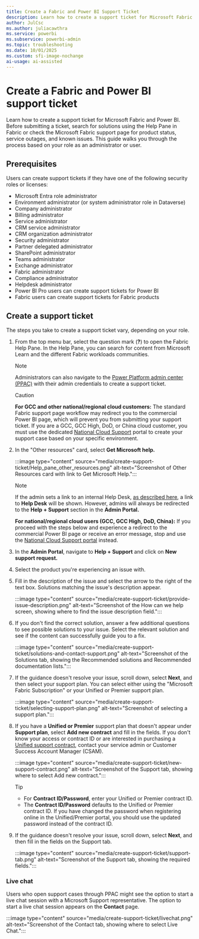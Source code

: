 ```yaml
---
title: Create a Fabric and Power BI Support Ticket
description: Learn how to create a support ticket for Microsoft Fabric and Power BI based on your role. Includes steps for administrators and users to submit support requests.
author: JulCsc
ms.author: juliacawthra
ms.service: powerbi
ms.subservice: powerbi-admin
ms.topic: troubleshooting 
ms.date: 10/01/2025
ms.custom: sfi-image-nochange
ai-usage: ai-assisted
---
```


# Create a Fabric and Power BI support ticket

Learn how to create a support ticket for Microsoft Fabric and Power BI. Before submitting a ticket, search for solutions using the Help Pane in Fabric or check the Microsoft Fabric support page for product status, service outages, and known issues. This guide walks you through the process based on your role as an administrator or user.

## Prerequisites

Users can create support tickets if they have one of the following security roles or licenses:

- Microsoft Entra role administrator
- Environment administrator (or system administrator role in Dataverse)
- Company administrator
- Billing administrator
- Service administrator
- CRM service administrator
- CRM organization administrator
- Security administrator
- Partner delegated administrator
- SharePoint administrator
- Teams administrator
- Exchange administrator
- Fabric administrator
- Compliance administrator
- Helpdesk administrator
- Power BI Pro users can create support tickets for Power BI
- Fabric users can create support tickets for Fabric products

## Create a support ticket

The steps you take to create a support ticket vary, depending on your role.

1. From the top menu bar, select the question mark (**?**) to open the Fabric Help Pane. In the Help Pane, you can search for content from Microsoft Learn and the different Fabric workloads communities.

   > [!NOTE]
   > Administrators can also navigate to the [Power Platform admin center (PPAC)](https://admin.powerplatform.microsoft.com/) with their admin credentials to create a support ticket.

   > [!CAUTION]
   > **For GCC and other national/regional cloud customers:** The standard Fabric support page workflow may redirect you to the commercial Power BI page, which will prevent you from submitting your support ticket. If you are a GCC, GCC High, DoD, or China cloud customer, you must use the dedicated [National Cloud Support](https://www.microsoft.com/en-us/power-platform/products/power-bi/clouds#Support) portal to create your support case based on your specific environment.

1. In the "Other resources" card, select **Get Microsoft help.**

      :::image type="content" source="media/create-support-ticket/Help_pane_other_resources.png" alt-text="Screenshot of Other Resources card with link to Get Microsoft Help.":::

      > [!NOTE]
   > If the admin sets a link to an internal Help Desk, [as described here](/fabric/admin/service-admin-portal-help-support), a link to **Help Desk** will be shown. However, admins will always be redirected to the **Help + Support** section in the **Admin Portal.**
   >
   > **For national/regional cloud users (GCC, GCC High, DoD, China):** If you proceed with the steps below and experience a redirect to the commercial Power BI page or receive an error message, stop and use the [National Cloud Support portal](https://www.microsoft.com/en-us/power-platform/products/power-bi/clouds#Support) instead.

1. In the **Admin Portal**, navigate to **Help + Support** and click on **New support request.**
1. Select the product you're experiencing an issue with.
1. Fill in the description of the issue and select the arrow to the right of the text box. Solutions matching the issue's description appear.

   :::image type="content" source="media/create-support-ticket/provide-issue-description.png" alt-text="Screenshot of the How can we help screen, showing where to find the issue description field.":::

1. If you don't find the correct solution, answer a few additional questions to see possible solutions to your issue. Select the relevant solution and see if the content can successfully guide you to a fix.

   :::image type="content" source="media/create-support-ticket/solutions-and-contact-support.png" alt-text="Screenshot of the Solutions tab, showing the Recommended solutions and Recommended documentation lists.":::

1. If the guidance doesn't resolve your issue, scroll down, select **Next**, and then select your support plan. You can select either using the "Microsoft Fabric Subscription" or your Unified or Premier support plan.

   :::image type="content" source="media/create-support-ticket/selecting-support-plan.png" alt-text="Screenshot of selecting a support plan.":::

1. If you have a **Unified or Premier** support plan that doesn't appear under **Support plan**, select **Add new contract** and fill in the fields. If you don't know your access or contract ID or are interested in purchasing a [Unified support contract](/power-bi/support/service-support-options), contact your service admin or Customer Success Account Manager (CSAM).

   :::image type="content" source="media/create-support-ticket/new-support-contract.png" alt-text="Screenshot of the Support tab, showing where to select Add new contract.":::

   > [!TIP]
   > - For **Contract ID/Password**, enter your Unified or Premier contract ID.
   > - The **Contract ID/Password** defaults to the Unified or Premier contract ID. If you have changed the password when registering online in the Unified/Premier portal, you should use the updated password instead of the contract ID.

1. If the guidance doesn't resolve your issue, scroll down, select **Next**, and then fill in the fields on the Support tab.

      :::image type="content" source="media/create-support-ticket/support-tab.png" alt-text="Screenshot of the Support tab, showing the required fields.":::

### Live chat

Users who open support cases through PPAC might see the option to start a live chat session with a Microsoft Support representative. The option to start a live chat session appears on the **Contact** page.

   :::image type="content" source="media/create-support-ticket/livechat.png" alt-text="Screenshot of the Contact tab, showing where to select Live Chat.":::
